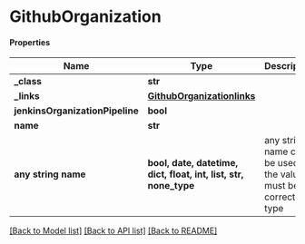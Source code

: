# GithubOrganization

#### Properties
Name | Type | Description | Notes
------------ | ------------- | ------------- | -------------
**_class** | **str** |  | [optional] 
**_links** | [**GithubOrganizationlinks**](GithubOrganizationlinks.md) |  | [optional] 
**jenkinsOrganizationPipeline** | **bool** |  | [optional] 
**name** | **str** |  | [optional] 
**any string name** | **bool, date, datetime, dict, float, int, list, str, none_type** | any string name can be used but the value must be the correct type | [optional]

[[Back to Model list]](../README.md#documentation-for-models) [[Back to API list]](../README.md#documentation-for-api-endpoints) [[Back to README]](../README.md)

